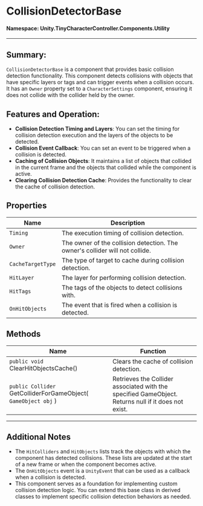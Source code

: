 ﻿# CollisionDetectorBase

#### **Namespace**: Unity.TinyCharacterController.Components.Utility
---

## Summary:
`CollisionDetectorBase` is a component that provides basic collision detection functionality. This component detects collisions with objects that have specific layers or tags and can trigger events when a collision occurs. It has an `Owner` property set to a `CharacterSettings` component, ensuring it does not collide with the collider held by the owner.

## Features and Operation:
- **Collision Detection Timing and Layers**: You can set the timing for collision detection execution and the layers of the objects to be detected.
- **Collision Event Callback**: You can set an event to be triggered when a collision is detected.
- **Caching of Collision Objects**: It maintains a list of objects that collided in the current frame and the objects that collided while the component is active.
- **Clearing Collision Detection Cache**: Provides the functionality to clear the cache of collision detection.

## Properties
| Name | Description |
|------------------|------|
| `Timing` | The execution timing of collision detection. |
| `Owner` | The owner of the collision detection. The owner's collider will not collide. |
| `CacheTargetType` | The type of target to cache during collision detection. |
| `HitLayer` | The layer for performing collision detection. |
| `HitTags` | The tags of the objects to detect collisions with. |
| `OnHitObjects` | The event that is fired when a collision is detected. |

## Methods
| Name | Function |
|------------------|------|
|  ``public void`` ClearHitObjectsCache()  | Clears the cache of collision detection. |
|  ``public Collider`` GetColliderForGameObject( ``GameObject obj`` )  | Retrieves the Collider associated with the specified GameObject. Returns null if it does not exist. |

---
## Additional Notes
- The `HitColliders` and `HitObjects` lists track the objects with which the component has detected collisions. These lists are updated at the start of a new frame or when the component becomes active.
- The `OnHitObjects` event is a `UnityEvent` that can be used as a callback when a collision is detected.
- This component serves as a foundation for implementing custom collision detection logic. You can extend this base class in derived classes to implement specific collision detection behaviors as needed.

